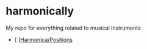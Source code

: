 # harmonically
My repo for everything related to musical instruments

- [ ][Harmonica/Positions](https://en.wikibooks.org/wiki/Harmonica/Positions#:~:text=12th%20positionEdit&text=This%20is%20known%20as%20the%20Lydian%20mode%2C%20and%20has%20a,tritone%20with%20the%20tonic%20notes.)

